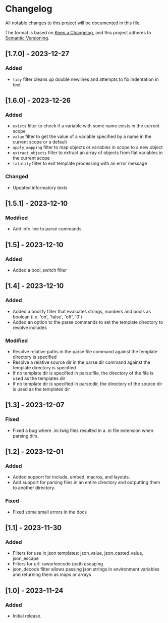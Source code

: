 # Changelog

All notable changes to this project will be documented in this file.

The format is based on [Keep a Changelog](https://keepachangelog.com/en/1.0.0/),
and this project adheres to [Semantic Versioning](https://semver.org/spec/v2.0.0.html).

## [1.7.0] - 2023-12-27

### Added
- `tidy` filter cleans up double newlines and attempts to fix indentation in text

## [1.6.0] - 2023-12-26

### Added
- `exists` filter to check if a variable with some name exists in the current scope
- `value` filter to get the value of a variable specified by a name in the current scope or a default
- `apply_mapping` filter to map objects or variables in scope to a new object
- `extract_objects` filter to extract an array of objects from flat variables in the current scope
- `fatality` filter to exit template processing with an error message

### Changed
- Updated informatory texts

## [1.5.1] - 2023-12-10

### Modified
- Add info line to parse commands

## [1.5] - 2023-12-10

### Added
- Added a bool_switch filter

## [1.4] - 2023-12-10

### Added
- Added a boolify filter that evaluates strings, numbers and bools as boolean (i.e. 'on', 'false', 'off', '0')
- Added an option to the parse commands to set the template directory to resolve includes

### Modified
- Resolve relative paths in the parse:file command against the template directory is specified
- Resolve a relative source dir in the parse:dir command against the template directory is specified
- If no template dir is specified in parse:file, the directory of the file is used as the templates dir
- If no template dir is specified in parse:dir, the directory of the source dir is used as the templates dir

## [1.3] - 2023-12-07

### Fixed
- Fixed a bug where .ini.twig files resulted in a .in file extension when parsing dirs.

## [1.2] - 2023-12-01

### Added
- Added support for include, embed, macros, and layouts.
- Add support for parsing files in an entire directory and outputting them to another directory.

### Fixed
- Fixed some small errors in the docs

## [1.1] - 2023-11-30

### Added

- Filters for use in json templates: json_value, json_casted_value, json_escape
- Filters for url: rawurlencode (path escaping
- json_decode filter allows passing json strings in environment variables and returning them as maps or arrays

## [1.0] - 2023-11-24

### Added

- Initial release.

